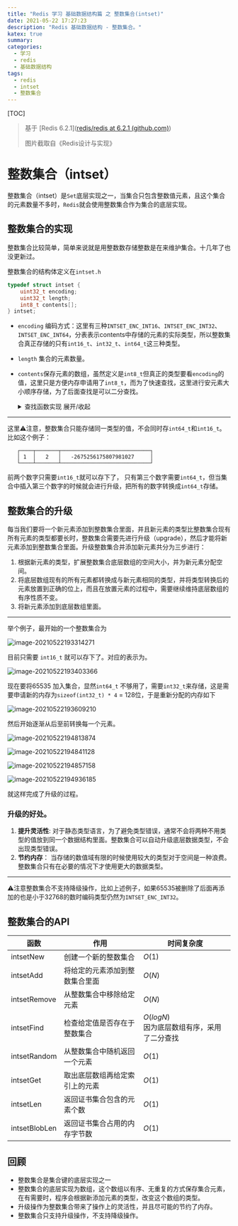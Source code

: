 ```yaml
---
title: "Redis 学习 基础数据结构篇 之 整数集合(intset)"
date: 2021-05-22 17:27:23
description: "Redis 基础数据结构 - 整数集合。"
katex: true
summary:
categories:
  - 学习
  - redis
  - 基础数据结构
tags:
  - redis
  - intset
  - 整数集合
---
```


[TOC]

> 基于 [Redis 6.2.1]([redis/redis at 6.2.1 (github.com)](https://github.com/redis/redis/tree/6.2.1))
>
> 图片截取自《Redis设计与实现》

# 整数集合（intset）

整数集合（intset）是`Set`底层实现之一，当集合只包含整数值元素，且这个集合的元素数量不多时，`Redis`就会使用整数集合作为集合的底层实现。

## 整数集合的实现

整数集合比较简单，简单来说就是用整数数存储整数是在来维护集合。十几年了也没更新过。

整数集合的结构体定义在`intset.h`

```c
typedef struct intset {
    uint32_t encoding;
    uint32_t length;
    int8_t contents[];
} intset;
```

-   `encoding` 编码方式：这里有三种`INTSET_ENC_INT16`、`INTSET_ENC_INT32`、`INTSET_ENC_INT64`，分表表示contents中存储的元素的实际类型，所以整数集合真正存储的只有`int16_t`、`int32_t`、`int64_t`这三种类型。

-   `length` 集合的元素数量。

-   `contents`保存元素的数组，虽然定义是`int8_t`但真正的类型要看`encoding`的值，这里只是方便内存申请用了`int8_t`，而为了快速查找，这里进行安元素大小顺序存储，为了后面查找是可以二分查找。

    <details><summary>查找函数实现 展开/收起</summary>
    ```c
    /* Search for the position of "value". Return 1 when the value was found and
     * sets "pos" to the position of the value within the intset. Return 0 when
     * the value is not present in the intset and sets "pos" to the position
     * where "value" can be inserted. */
    static uint8_t intsetSearch(intset *is, int64_t value, uint32_t *pos) {
        int min = 0, max = intrev32ifbe(is->length)-1, mid = -1;
        int64_t cur = -1;
    
        /* The value can never be found when the set is empty */
        if (intrev32ifbe(is->length) == 0) {
            if (pos) *pos = 0;
            return 0;
        } else {
            /* Check for the case where we know we cannot find the value,
             * but do know the insert position. */
            if (value > _intsetGet(is,max)) {
                if (pos) *pos = intrev32ifbe(is->length);
                return 0;
            } else if (value < _intsetGet(is,0)) {
                if (pos) *pos = 0;
                return 0;
            }
        }
        
        while(max >= min) {
            mid = ((unsigned int)min + (unsigned int)max) >> 1;
            cur = _intsetGet(is,mid);
            if (value > cur) {
                min = mid+1;
            } else if (value < cur) {
                max = mid-1;
            } else {
                break;
            }
        }
        
        if (value == cur) {
            if (pos) *pos = mid;
            return 1;
        } else {
            if (pos) *pos = min;
            return 0;
        }
    }
    ```
    </details>

---

这里⚠️注意，整数集合只能存储同一类型的值，不会同时存`int64_t`和`int16_t`。比如这个例子：

```
   ┌────┬───────┬────────────────────────────┐
   │ 1  │   2   │   -2675256175807981027     │
   └────┴───────┴────────────────────────────┘
```

前两个数字只需要`int16_t`就可以存下了， 只有第三个数字需要`int64_t`，但当集合中插入第三个数字的时候就会进行升级，把所有的数字转换成`int64_t`存储。

## 整数集合的升级

每当我们要将一个新元素添加到整数集合里面，并且新元素的类型比整数集合现有所有元素的类型都要长时，整数集合需要先进行升级（upgrade），然后才能将新元素添加到整数集合里面。升级整数集合并添加新元素共分为三步进行：

1.  根据新元素的类型，扩展整数集合底层数组的空间大小，并为新元素分配空间。
2.  将底层数组现有的所有元素都转换成与新元素相同的类型，并将类型转换后的元素放置到正确的位上，而且在放置元素的过程中，需要继续维持底层数组的有序性质不变。
3.  将新元素添加到底层数组里面。

---

举个例子，最开始的一个整数集合为

![image-20210522193314271](https://cdn.jsdelivr.net/gh/tabris233/cdn-assets/PicGo/2021/05/22/20210522193314.png)

目前只需要 `int16_t` 就可以存下了。对应的表示为。

![image-20210522193403366](https://cdn.jsdelivr.net/gh/tabris233/cdn-assets/PicGo/2021/05/22/20210522193403.png)

现在要将65535 加入集合，显然`int64_t` 不够用了，需要`int32_t`来存储，这是需要申请新的内存为`sizeof(int32_t) * 4` = 128位，于是重新分配的内存如下

![image-20210522193609210](https://cdn.jsdelivr.net/gh/tabris233/cdn-assets/PicGo/2021/05/22/20210522194353.png)

 然后开始逐渐从后至前转换每一个元素。

![image-20210522194813874](https://cdn.jsdelivr.net/gh/tabris233/cdn-assets/PicGo/2021/05/22/20210522194813.png)

![image-20210522194841128](https://cdn.jsdelivr.net/gh/tabris233/cdn-assets/PicGo/2021/05/22/20210522194841.png)

![image-20210522194857158](https://cdn.jsdelivr.net/gh/tabris233/cdn-assets/PicGo/2021/05/22/20210522194857.png)

![image-20210522194936185](https://cdn.jsdelivr.net/gh/tabris233/cdn-assets/PicGo/2021/05/22/20210522194936.png)

就这样完成了升级的过程。

### 升级的好处。

1.  **提升灵活性**: 对于静态类型语言，为了避免类型错误，通常不会将两种不用类型的值放到同一个数据结构里面。整数集合可以自动升级底层数据类型，不会出现类型错误。
2.  **节约内存**： 当存储的数值域有限的时候使用较大的类型对于空间是一种浪费。整数集合只有在必要的情况下才使用更大的数据类型。

---

⚠️注意整数集合不支持降级操作，比如上述例子，如果65535被删除了后面再添加的也是小于32768的数时编码类型仍然为`INTSET_ENC_INT32`。

## 整数集合的API

| 函数          | 作用                           | 时间复杂度                                      |
| ------------- | ------------------------------ | ----------------------------------------------- |
| intsetNew     | 创建一个新的整数集合           | $O(1)$                                          |
| intsetAdd     | 将给定的元素添加到整数集合里面 | $O(N)$                                          |
| intsetRemove  | 从整数集合中移除给定元素       | $O(N)$                                          |
| intsetFind    | 检查给定值是否存在于整数集合   | $O(logN)$<br />因为底层数组有序，采用了二分查找 |
| intsetRandom  | 从整数集合中随机返回一个元素   | $O(1)$                                          |
| intsetGet     | 取出底层数组再给定索引上的元素 | $O(1)$                                          |
| intsetLen     | 返回证书集合包含的元素个数     | $O(1)$                                          |
| intsetBlobLen | 返回证书集合占用的内存字节数   | $O(1)$                                          |



## 回顾

-   整数集合是集合键的底层实现之一
-   整数集合的底层实现为数组，这个数组以有序、无重复的方式保存集合元素，在有需要时，程序会根据新添加元素的类型，改变这个数组的类型。
-   升级操作为整数集合带来了操作上的灵活性，并且尽可能的节约了内存。
-   整数集合只支持升级操作，不支持降级操作。

